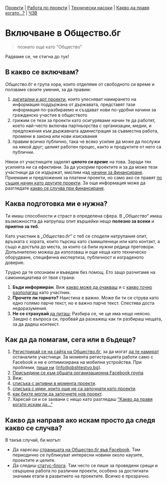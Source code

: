 [Проекти](projects) | [Работа по проекти](rules) | [Технически насоки](technical) | [Какво да правя когато...?](checklists) | [ЧЗВ](faq.md)

# Включване в Общество.бг
> познато още като "Общество"

Радваме се, че стигна до тук!

## В какво се включвам?
*Общество.бг* е група хора, които отделяме от свободното си време и ползваме своите умения, за да правим:
 1. <abbr title="уеб сайтове, мобилни приложения, софтуерн системи, графичен дизайн, UX, видеа и въздействащи илюстрации">[дигитални и арт проекти](rules/projects.md#readme)</abbr>, които улесняват намирането на информация поддържана от държавата, представят тази информация по-разбираемо и създават нови по-удобни начини за гражданско участие в обществото
 1. грижим се тези за проекти като осигуряваме начин те да работят, което най-често включва партньорства с организации, медии, и предложения към държавната адмнистрация за съвместна работа, промени в закона или нови изисквания
 1. правим всичко публично, така че всяко усилие да може да послужи на някой друг; целият работен процес, както и продуктите от него са публични.

Някои от участниците заделят _**цялото си време**_ на това. Заради тях усилията ни са ефективни. За да ускорим проектите и за да може тези участници да се издържат, мислим над [начини за финансиране](checklists/funding.md#readme). Приемаме и предложения за платени проекти, но само ако се правят [по същия начин като другите проекти](rules/projects.md#readme). За още информация може да разгледате [какво се случва при финансиране](rules/funding.md#readme).

## Каква подготовка ми е нужна?

Ти имаш способности и страст в определена сфера. В _„Общество“_ имаш възможността да натрупаш опит вършейки нещо **полезно за всеки** и **приятно за теб**.

Като участник в _„Общество.бг“_ с теб се споделя натрупания опит, връзката с хората, които търсиш като съмишленици или като контакт, а също и достъпа до места, за които са били нужни редица преговори.
Допълнително можеш да използваш и още неща като техническо оборудване, специфична експертиза, публичност и изграденото доверие.

Tрудно да те опознаем и въведем без помощ. Ето защо разчитаме на самоинициатива от твоя страна:

 1. **Бъди информиран**. Виж [какво може да очакваш](rules/members.md#readme) и с [какво точно разполагаш](rules/members.md#readme) като участник.
 1. **Прочете ли горното?** Наистина е важно. Може би ти се струва като едно голямо парче текст, но е важно парче текст. Спестява доста недоразумения.
 1. **Не се страхувай** [да питаш](checklists/discuss.md#readme); Разбира се, че ще има нещо неясно. Заедно с въпроса си, пробвай да разкажеш как ти разбираш нещата, за да дадеш контекст.


## Как да да помагам, сега или в бъдеще?

1.  [Регистрирай се на сайта на Общество.бг](https://www.obshtestvo.bg/join), за да могат [да те намират](checklists/findpeople.md) останалите участници. За момента регистрацията работи само с Facebook и не е оптимизирана на мобилни устройства. При проблеми, [пиши ни](mailto:info@obshtestvo.bg) (info@obshtestvo.bg).
2.  [Присъедини се към общата организационна Facebook група](https://www.facebook.com/groups/obshtestvo).
4.  Виж:
  1. [списъка с активни в момента проекти](projects#readme).
  1. [списъка с идеи, които още не са започнати като проекти](https://github.com/obshtestvo/guides/issues/3).
  1. [как бихте могли да започнете нов проект](https://github.com/obshtestvo/guides/issues/2).
5. Харесай си и се захвани с нещо като разгледаш ["Какво да правя когато искам да..."](checklists#readme)

## Какво да направя ако искам просто да следя какво се случва?

В такъв случай, би могъл:

-   Да харесаш [страницата на Общество.бг във Facebook](https://www.facebook.com/obshtestvo.bg).
    Там периодично се публикуват интересни новини около каузите, проектите и целите.
-   Да следиш [статус-блогa](https://status.obshtestvo.bg). Там често се
    пише за проведени срещи и свършена работа по различни проекти, особено за
    достигнати значими етапи в развитието на проектите. Всичко е прозрачно.
